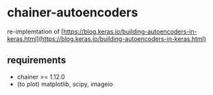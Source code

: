 # chainer-autoencoders

re-implemtation of [https://blog.keras.io/building-autoencoders-in-keras.html](https://blog.keras.io/building-autoencoders-in-keras.html)

## requirements

+ chainer >= 1.12.0
+ (to plot) matplotlib, scipy, imageio


